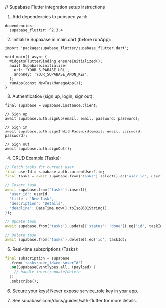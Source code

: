 // Supabase Flutter integration setup instructions

1. Add dependencies to pubspec.yaml:

```
dependencies:
  supabase_flutter: ^2.3.4
```

2. Initialize Supabase in main.dart (before runApp):

```
import 'package:supabase_flutter/supabase_flutter.dart';

void main() async {
  WidgetsFlutterBinding.ensureInitialized();
  await Supabase.initialize(
    url: 'YOUR_SUPABASE_URL',
    anonKey: 'YOUR_SUPABASE_ANON_KEY',
  );
  runApp(const NewTaskManageApp());
}
```

3. Authentication (sign up, login, sign out):

```
final supabase = Supabase.instance.client;

// Sign up
await supabase.auth.signUp(email: email, password: password);

// Sign in
await supabase.auth.signInWithPassword(email: email, password: password);

// Sign out
await supabase.auth.signOut();
```

4. CRUD Example (Tasks):

```dart
// Fetch tasks for current user
final userId = supabase.auth.currentUser?.id;
final tasks = await supabase.from('tasks').select().eq('user_id', userId);

// Insert task
await supabase.from('tasks').insert({
  'user_id': userId,
  'title': 'New Task',
  'description': 'Details',
  'deadline': DateTime.now().toIso8601String(),
});

// Update task
await supabase.from('tasks').update({'status': 'done'}).eq('id', taskId);

// Delete task
await supabase.from('tasks').delete().eq('id', taskId);
```

5. Real-time subscriptions (Tasks):

```dart
final subscription = supabase
  .from('tasks:user_id=eq.$userId')
  .on(SupabaseEventTypes.all, (payload) {
    // handle insert/update/delete
  })
  .subscribe();
```

6. Secure your keys! Never expose service_role key in your app.

7. See supabase.com/docs/guides/with-flutter for more details.
